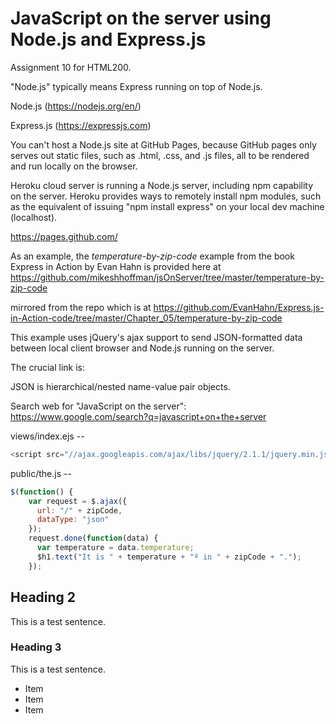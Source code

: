 # JavaScript on the server using Node.js and Express.js

Assignment 10 for HTML200.

"Node.js" typically means Express running on top of Node.js.

Node.js (<https://nodejs.org/en/>)

Express.js (<https://expressjs.com>)

You can't host a Node.js site at GitHub Pages, because GitHub pages only serves out static files, such as .html, .css, and .js files, all to be rendered and run locally on the browser.

Heroku cloud server is running a Node.js server, including npm capability on the server.
Heroku provides ways to remotely install npm modules, such as the equivalent of issuing "npm install express" on your local dev machine (localhost).

<https://pages.github.com/>

As an example, the *temperature-by-zip-code* example from the book Express in Action by Evan Hahn is provided here at 
<https://github.com/mikeshhoffman/jsOnServer/tree/master/temperature-by-zip-code>

mirrored from the repo which is at 
<https://github.com/EvanHahn/Express.js-in-Action-code/tree/master/Chapter_05/temperature-by-zip-code>


This example uses jQuery's ajax support to send JSON-formatted data between local client browser and Node.js running on the server.

The crucial link is:



JSON is hierarchical/nested name-value pair objects.

Search web for "JavaScript on the server":
<https://www.google.com/search?q=javascript+on+the+server>


views/index.ejs --

```javascript
<script src="//ajax.googleapis.com/ajax/libs/jquery/2.1.1/jquery.min.js"></script>
```

public/the.js --

```javascript
$(function() {
    var request = $.ajax({
      url: "/" + zipCode,
      dataType: "json"
    });
    request.done(function(data) {
      var temperature = data.temperature;
      $h1.text("It is " + temperature + "º in " + zipCode + ".");
    });
```


## Heading 2

This is a test sentence.


### Heading 3

This is a test sentence.

*  Item
*  Item
*  Item

